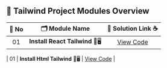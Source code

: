 ## 🧩 Tailwind Project Modules Overview

| 🔢 **No** | 🗂️ **Module Name**                | 🔗 **Solution Link** ☕ |
|:--------:|:----------------------------------:|:----------------------:|
| 01       | **Install React Tailwind** 🎨🖥️                  | [View Code](https://github.com/Sangram03/Hackthons-Ideas-used/blob/main/Frontend/Tailwind/TailwindCSS.md) |

| 01       | **Install Html Tailwind** 🎨🖥️                  | [View Code](https://github.com/Sangram03/Hackthons-Ideas-used/blob/main/Frontend/Tailwind/HtmlTailwind.md) |